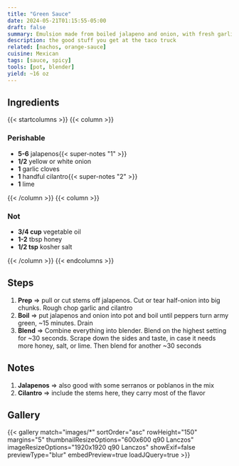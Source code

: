 ```yaml
---
title: "Green Sauce"
date: 2024-05-21T01:15:55-05:00
draft: false
summary: Emulsion made from boiled jalapeno and onion, with fresh garlic and cilantro, balanced with honey, lime, and salt.  It is best when the jalapenos are best
description: the good stuff you get at the taco truck
related: [nachos, orange-sauce]
cuisine: Mexican
tags: [sauce, spicy]
tools: [pot, blender]
yield: ~16 oz
---
```


## Ingredients

{{< startcolumns >}}
{{< column >}}

### Perishable

* **5-6** jalapenos{{< super-notes "1" >}}
* **1/2** yellow or white onion
* **1** garlic cloves
* **1** handful cilantro{{< super-notes "2" >}}
* **1** lime

{{< /column >}}
{{< column >}}

### Not

* **3/4 cup** vegetable oil
* **1-2** tbsp honey
* **1/2 tsp** kosher salt

{{< /column >}}
{{< endcolumns >}}

## Steps

1. **Prep** => pull or cut stems off jalapenos.  Cut or tear half-onion into big chunks.  Rough chop garlic and cilantro
2. **Boil** => put jalapenos and onion into pot and boil until peppers turn army green, ~15 minutes.  Drain
3. **Blend** => Combine everything into blender.  Blend on the highest setting for ~30 seconds.  Scrape down the sides and taste, in case it needs more honey, salt, or lime.  Then blend for another ~30 seconds

## Notes

1. **Jalapenos** => also good with some serranos or poblanos in the mix
2. **Cilantro** => include the stems here, they carry most of the flavor

## Gallery

{{< gallery match="images/*" sortOrder="asc" rowHeight="150" margins="5" thumbnailResizeOptions="600x600 q90 Lanczos" imageResizeOptions="1920x1920 q90 Lanczos" showExif=false previewType="blur" embedPreview=true loadJQuery=true >}}
